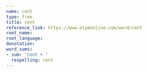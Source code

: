 ```yaml
---
name: cent
type: free
title: cent
reference_link: https://www.etymonline.com/word/cent
root_name: 
root_language: 
denotation: 
word_sums:
- sum: 'Cent + '
  respelling: cent
---
```


